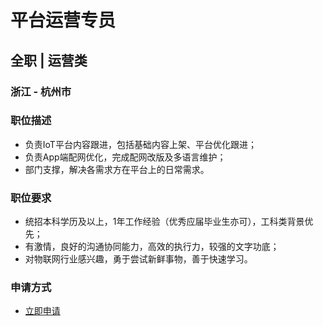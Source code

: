 
# 平台运营专员
## 全职  |  运营类
### 浙江 - 杭州市

### 职位描述
- 负责IoT平台内容跟进，包括基础内容上架、平台优化跟进；
- 负责App端配网优化，完成配网改版及多语言维护；
- 部门支撑，解决各需求方在平台上的日常需求。
### 职位要求
- 统招本科学历及以上，1年工作经验（优秀应届毕业生亦可），工科类背景优先；
- 有激情，良好的沟通协同能力，高效的执行力，较强的文字功底；
- 对物联网行业感兴趣，勇于尝试新鲜事物，善于快速学习。
### 申请方式
- <a href="mailto:hr@tuya.com?subject=求职简历-平台运营专员-来自GitHub">立即申请</a>